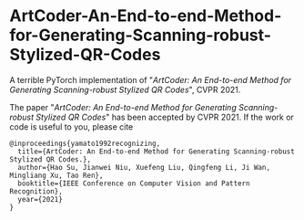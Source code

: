 # ArtCoder-An-End-to-end-Method-for-Generating-Scanning-robust-Stylized-QR-Codes
A terrible PyTorch implementation of "*ArtCoder: An End-to-end Method for Generating Scanning-robust Stylized QR Codes*", CVPR 2021.

The paper "*ArtCoder: An End-to-end Method for Generating Scanning-robust Stylized QR Codes*" has been accepted by CVPR 2021. If the work or code is useful to you, please cite
```
@inproceedings{yamato1992recognizing,
  title={ArtCoder: An End-to-end Method for Generating Scanning-robust Stylized QR Codes.},
  author={Hao Su, Jianwei Niu, Xuefeng Liu, Qingfeng Li, Ji Wan, Mingliang Xu, Tao Ren},
  booktitle={IEEE Conference on Computer Vision and Pattern Recognition},
  year={2021}
}
```
